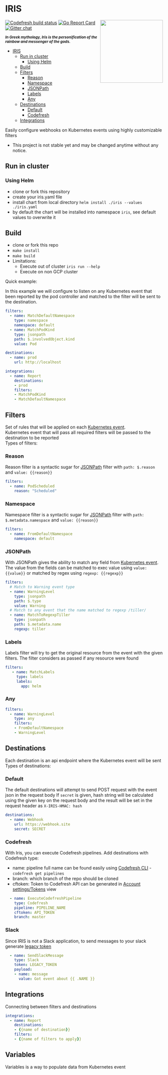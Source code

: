 # IRIS

<img src="https://github.com/olegsu/iris/raw/master/Iris.jpg" width="200" align="right">

[![Codefresh build status]( https://g.codefresh.io/api/badges/pipeline/olegs-codefresh/olegsu%2Firis%2Firis?branch=master&type=cf-2)]( https://g.codefresh.io/repositories/olegsu/iris/builds?filter=trigger:build;branch:master;service:5b69b8145904b871b671a6cf~iris)
[![Go Report Card](https://goreportcard.com/badge/github.com/olegsu/iris)](https://goreportcard.com/report/github.com/olegsu/iris)
[![Gitter chat](https://badges.gitter.im/gitterHQ/gitter.png)](https://gitter.im/kube-iris/Lobby)

<sub>**_In Greek mythology, Iris is the personification of the rainbow and messenger of the gods._**</sub>

- [IRIS](#iris)
    - [Run in cluster](#run-in-cluster)
        - [Using Helm](#using-helm)
    - [Build](#build)
    - [Filters](#filters)
        - [Reason](#reason)
        - [Namespace](#namespace)
        - [JSONPath](#jsonpath)
        - [Labels](#labels)
        - [Any](#any)
    - [Destinations](#destinations)
        - [Default](#default)
        - [Codefresh](#codefresh)
    - [Integrations](#integrations)

Easily configure webhooks on Kubernetes events using highly customizable filters

* This project is not stable yet and may be changed anytime without any notice.

## Run in cluster
### Using Helm
* clone or fork this repository
* create your iris.yaml file
* install chart from local directory `helm install ./iris --values ./iris.yaml`
* by default the chart will be installed into namespace `iris`, see default values to overwrite it

## Build
* clone or fork this repo
* `make install`
* `make build`
* Limitations:
  * Execute out of cluster `iris run --help`
  * Execute on non GCP cluster

Quick example:

In this example we will configure to listen on any Kubernetes event that been reported by the pod controller and matched to the filter will be sent to the destination.

```yaml
filters:
  - name: MatchDefaultNamespace
    type: namespace
    namespace: default
  - name: MatchPodKind
    type: jsonpath
    path: $.involvedObject.kind
    value: Pod

destinations:
  - name: prod
    url: http://localhost

integrations:
  - name: Report
    destinations: 
    - prod
    filters:
    - MatchPodKind
    - MatchDefaultNamespace
```

## Filters
Set of rules that will be applied on each [Kubernetes event](https://github.com/kubernetes/api/blob/master/core/v1/types.go#L4501).  
Kubernetes event that will pass all required filters will be passed to the destination to be reported  
Types of filters:
### Reason
Reason filter is a syntactic sugar for [JSONPath](#jsonpath) filter with `path: $.reason` and `value: {{reason}}`
```yaml
filters:
  - name: PodScheduled
    reason: "Scheduled"
```

### Namespace
Namespace filter is a syntactic sugar for [JSONPath](#jsonpath) filter with `path: $.metadata.namespace` and `value: {{reason}}`
```yaml
filters:
  - name: FromDefaultNamespace
    namespace: default
```

### JSONPath
With JSONPath gives the ability to match any field from [Kubernetes event](https://github.com/kubernetes/api/blob/master/core/v1/types.go#L4501).
The value from the fields can be matched to exec value using `value: {{value}}` or matched by regex using `regexp: {{regexp}}`
```yaml
filters:
  # Match to Warning event type
  - name: WarningLevel
    type: jsonpath
    path: $.type
    value: Warning
  # Match to any event that the name matched to regexp /tiller/
  - name: MatchToRegexpTiller
    type: jsonpath
    path: $.metadata.name
    regexp: tiller
```



### Labels
Labels filter will try to get the original resource from the event with the given filters.
The filter considers as passed if any resource were found
```yaml
filters:
   - name: MatchLabels
     type: labels
     labels:
       app: helm
```

### Any
```yaml
filters:
  - name: WarningLevel
    type: any
    filters:
    - FromDefaultNamespace
    - WarningLevel
```

## Destinations
Each destination is an api endpoint where the Kubernetes event will be sent
Types of destinations:
### Default
The default destinations will attempt to send POST request with the event json in the request body
If `secret` is given, hash string will be calculated using the given key on the request body and the result will be set in the request header as `X-IRIS-HMAC: hash`
```yaml
destinations:
  - name: Webhook
    url: https://webhook.site
    secret: SECRET
```
### Codefresh
With Iris, you can execute Codefresh pipelines.
Add destinations with Codefresh type:
* name: pipeline full name can be found easily using [Codefresh CLI](https://codefresh-io.github.io/cli/) - `codefresh get pipelines`
* branch: which branch of the repo should be cloned
* cftoken: Token to Codefresh API can be generated in [Account settings/Tokens](https://g.codefresh.io/account-conf/tokens) view
```yaml
  - name: ExecuteCodefreshPipeline
    type: Codefresh
    pipeline: PIPELINE_NAME
    cftoken: API_TOKEN
    branch: master
```

### Slack
Since IRIS is not a Slack application, to send messages to your slack generate [legacy token](https://api.slack.com/custom-integrations/legacy-tokens)
```yaml
  - name: SendSlackMessage
    type: Slack
    token: LEGACY_TOKEN
    payload:
    - name: message
      value: Got event about {{ .NAME }}
```

## Integrations
Connecting between filters and destinations
```yaml
integrations:
  - name: Report
    destinations:
    - {{name of destination}}
    filters:
    - {{name of filters to apply}}
```

## Variables
Variables is a way to populate data from Kubernetes event
